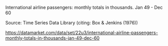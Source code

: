 International airline passengers: monthly totals in thousands. Jan 49 - Dec 60

Source: Time Series Data Library (citing: Box & Jenkins (1976))

https://datamarket.com/data/set/22u3/international-airline-passengers-monthly-totals-in-thousands-jan-49-dec-60
